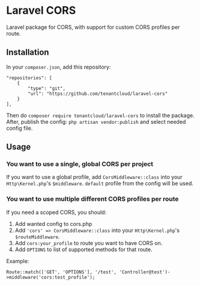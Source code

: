 # Laravel CORS

Laravel package for CORS, with support for custom CORS profiles per route.

## Installation

In your `composer.json`, add this repository:
```
"repositories": [
    {
        "type": "git",
        "url": "https://github.com/tenantcloud/laravel-cors"
    }
],
```
Then do `composer require tenantcloud/laravel-cors` to install the package.
After, publish the config: `php artisan vendor:publish` and select needed config file.

## Usage

### You want to use a single, global CORS per project
If you want to use a global profile, add `CorsMiddleware::class` into your `Http\Kernel.php`'s
`$middleware`. `default` profile from the config will be used.

### You want to use multiple different CORS profiles per route
If you need a scoped CORS, you should:
1. Add wanted config to cors.php
2. Add `'cors' => CorsMiddleware::class` into your `Http\Kernel.php`'s `$routeMiddleware`.
3. Add `cors:your_profile` to route you want to have CORS on.
4. Add `OPTIONS` to list of supported methods for that route. 

Example: 
```
Route::match(['GET', 'OPTIONS'], '/test', 'Controller@test')->middleware('cors:test_profile');
```
